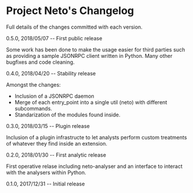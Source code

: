 Project Neto's Changelog
========================

Full details of the changes committed with each version.

0.5.0, 2018/05/07 -- First public release

Some work has been done to make the usage easier for third 
parties such as providing a sample JSONRPC client written in
Python. Many other bugfixes and code cleaning.

0.4.0, 2018/04/20 -- Stability release

Amongst the changes:
- Inclusion of a JSONRPC daemon
- Merge of each entry_point into a single util (neto) with
different subcommands.
- Standarization of the modules found inside.

0.3.0, 2018/03/15 -- Plugin release

Inclusion of a plugin infrastructe to let analysts perform
custom treatments of whatever they find inside an extension.

0.2.0, 2018/01/30 -- First analytic release

First operative relase including neto-analyser and an 
interface to interact with the analysers within Python.

0.1.0, 2017/12/31 -- Initial release
